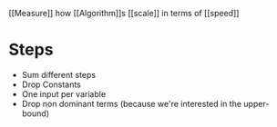 [[Measure]] how [[Algorithm]]s [[scale]] in terms of [[speed]]

# Steps

- Sum different steps
- Drop Constants
- One input per variable
- Drop non dominant terms (because we're interested in the upper-bound)

